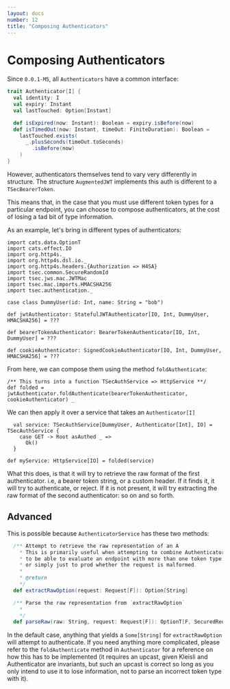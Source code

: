 ```yaml
---
layout: docs
number: 12
title: "Composing Authenticators"
---
```


# Composing Authenticators

Since `0.0.1-M5`, all `Authenticators` have a common interface:

```scala
trait Authenticator[I] {
  val identity: I
  val expiry: Instant
  val lastTouched: Option[Instant]

  def isExpired(now: Instant): Boolean = expiry.isBefore(now)
  def isTimedOut(now: Instant, timeOut: FiniteDuration): Boolean =
    lastTouched.exists(
      _.plusSeconds(timeOut.toSeconds)
        .isBefore(now)
    )
}
```

However, authenticators themselves tend to vary very differently in structure. The structure `AugmentedJWT` implements
this auth is different to a `TSecBearerToken`.

This means that, in the case that you must use different token types for a particular endpoint,
you can choose to compose authenticators, at the cost of losing a tad bit of type information.

As an example, let's bring in different types of authenticators:

```tut:silent
import cats.data.OptionT
import cats.effect.IO
import org.http4s._
import org.http4s.dsl.io._
import org.http4s.headers.{Authorization => H4SA}
import tsec.common.SecureRandomId
import tsec.jws.mac.JWTMac
import tsec.mac.imports.HMACSHA256
import tsec.authentication._

case class DummyUser(id: Int, name: String = "bob")

def jwtAuthenticator: StatefulJWTAuthenticator[IO, Int, DummyUser, HMACSHA256] = ???

def bearerTokenAuthenticator: BearerTokenAuthenticator[IO, Int, DummyUser] = ???

def cookieAuthenticator: SignedCookieAuthenticator[IO, Int, DummyUser, HMACSHA256] = ???

```

From here, we can compose them using the method `foldAuthenticate`:

```tut
/** This turns into a function TSecAuthService => HttpService **/
def folded = jwtAuthenticator.foldAuthenticate(bearerTokenAuthenticator, cookieAuthenticator) _
```

We can then apply it over a service that takes an `Authenticator[I]`

```tut:silent
  val service: TSecAuthService[DummyUser, Authenticator[Int], IO] = TSecAuthService {
    case GET -> Root asAuthed _ =>
      Ok()
  }
```
```tut
def myService: HttpService[IO] = folded(service)
```

What this does, is that it will try to retrieve the raw format of the first authenticator. i.e, a bearer token string,
or a custom header. If it finds it, it will try to authenticate, or reject. If it is not present, it will try
extracting the raw format of the second authenticator: so on and so forth.

## Advanced


This is possible because `AuthenticatorService` has these two methods:

```scala
  /** Attempt to retrieve the raw representation of an A
    * This is primarily useful when attempting to combine AuthenticatorService,
    * to be able to evaluate an endpoint with more than one token type.
    * or simply just to prod whether the request is malformed.
    *
    * @return
    */
  def extractRawOption(request: Request[F]): Option[String]

  /** Parse the raw representation from `extractRawOption`
    *
    */
  def parseRaw(raw: String, request: Request[F]): OptionT[F, SecuredRequest[F, V, A]]
```

In the default case, anything that yields a `Some[String]` for `extractRawOption` will attempt to authenticate. If
you need anything more complicated, please refer to the `foldAuthenticate` method in `Authenticator` for a 
reference on how this has to be implemented (it requires an upcast, given Kleisli and Authenticator are invariants, but
such an upcast is correct so long as you only intend to use it to lose information, not to parse an incorrect token
type with it).